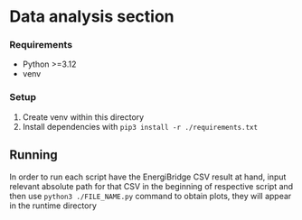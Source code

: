 # Data analysis section

### Requirements
- Python >=3.12
- venv

### Setup
1. Create venv within this directory
2. Install dependencies with ``pip3 install -r ./requirements.txt``

## Running
In order to run each script have the EnergiBridge CSV result at hand, input relevant absolute path for that CSV in the beginning of respective script and then use ``python3 ./FILE_NAME.py`` command to obtain plots, they will appear in the runtime directory
